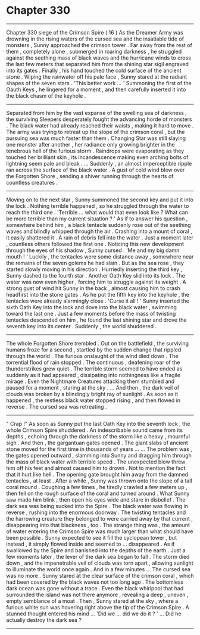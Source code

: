 
# Chapter 330


---

Chapter 330 siege of the Crimson Spire ( 16 )
As the Dreamer Army was drowning in the rising waters of the cursed sea and the insatiable tide of monsters , Sunny approached the crimson tower .
Far away from the rest of them , completely alone , submerged in roaring darkness , he struggled against the seething mass of black waves and the hurricane winds to cross the last few meters that separated him from the shining star sigil engraved into its gates .
Finally , his hand touched the cold surface of the ancient stone . Wiping the rainwater off his pale face , Sunny stared at the radiant shapes of the seven stars .
'This better work … '
Summoning the first of the Oauth Keys , he lingered for a moment , and then carefully inserted it into the black chasm of the keyhole .
***
Separated from him by the vast expanse of the swelling sea of darkness , the surviving Sleepers desperately fought the advancing horde of monsters . The black water had already reached their waists , making it hard to move . The army was trying to retreat up the slope of the crimson coral , but the pursuing sea was much faster than them .
Changing Star was still slaying one monster after another , her radiance only growing brighter in the tenebrous hell of the furious storm . Raindrops were evaporating as they touched her brilliant skin , its incandescence making even arching bolts of lightning seem pale and bleak .
… Suddenly , an almost imperceptible ripple ran across the surface of the black water . A gust of cold wind blew over the Forgotten Shore , sending a shiver running through the hearts of countless creatures .
***
Moving on to the next star , Sunny summoned the second key and put it into the lock . Nothing terrible happened , so he struggled through the water to reach the third one .
'Terrible … what would that even look like ? What can be more terrible than my current situation ? '
As if to answer his question , somewhere behind him , a black tentacle suddenly rose out of the seething waves and blindly whipped through the air . Crashing into a mount of coral , it easily shattered it . A rain of debris fell into the water .
Just a moment later , countless others followed the first one .
Noticing this new development through the eyes of his shadow , Sunny cursed .
'Me and my big damn mouth ! '
Luckily , the tentacles were some distance away , somewhere near the remains of the seven golems he had slain . But as the sea rose , they started slowly moving in his direction .
Hurriedly inserting the third key , Sunny dashed to the fourth star . Another Oath Key slid into its lock .
The water was now even higher , forcing him to struggle against its weight . A strong gust of wind hit Sunny in the back , almost causing him to crash headfirst into the stone gates .
As he put the fifth key into the keyhole , the tentacles were already alarmingly close .
'Curse it all ! '
Sunny inserted the sixth Oath Key into the lock and dove into the black water , swimming toward the last one .
Just a few moments before the mass of twisting tentacles descended on him , he found the last shining star and drove the seventh key into its center .
Suddenly , the world shuddered .
***
The whole Forgotten Shore trembled .
Out on the battlefield , the surviving humans froze for a second , startled by the sudden change that rippled through the world .
The furious onslaught of the wind died down . The torrential flood of rain stopped . The continuous , deafening roar of the thunderstrikes grew quiet .
The terrible storm seemed to have ended as suddenly as it had appeared , dissipating into nothingness like a fragile mirage .
Even the Nightmare Creatures attacking them stumbled and paused for a moment , staring at the sky .
… And then , the dark veil of clouds was broken by a blindingly bright ray of sunlight .
As soon as it happened , the restless black water stopped rising , and then flowed in reverse .
The cursed sea was retreating .
***
" Crap !"
As soon as Sunny put the last Oath Key into the seventh lock , the whole Crimson Spire shuddered . An indescribable sound came from its depths , echoing through the darkness of the storm like a heavy , mournful sigh .
And then , the gargantuan gates opened . The giant slabs of ancient stone moved for the first time in thousands of years …
… The problem was , the gates opened outward , slamming into Sunny and dragging him through the mass of black water with terrible speed . The unexpected blow threw him off his feet and almost caused him to drown . Not to mention the fact that it hurt like hell .
The opening gate brought him away from the damned tentacles , at least .
After a while , Sunny was thrown onto the slope of a tall coral mound . Coughing a few times , he tiredly crawled a few meters up , then fell on the rough surface of the coral and turned around .
What Sunny saw made him blink , then open his eyes wide and stare in disbelief .
The dark sea was being sucked into the Spire .
The black water was flowing in reverse , rushing into the enormous doorway . The twisting tentacles and the harrowing creature they belonged to were carried away by that current , disappearing into that blackness , too .
The strange thing was , the amount of water entering the Crimson Spire was much larger than what should have been possible . Sunny expected to see it fill the cyclopean tower , but instead , it simply flowed inside and seemed to … disappeared .
As if swallowed by the Spire and banished into the depths of the earth .
Just a few moments later , the lever of the dark sea began to fall .
The storm died down , and the impenetrable veil of clouds was torn apart , allowing sunlight to illuminate the world once again .
And in a few minutes …
The cursed sea was no more .
Sunny stared at the clear surface of the crimson coral , which had been covered by the black waves not too long ago .
The bottomless dark ocean was gone without a trace . Even the black whirlpool that had surrounded the island was not there anymore , revealing a deep , uneven , empty semblance of a moat .
Then , Sunny stared at the sky , where a furious white sun was hovering right above the tip of the Crimson Spire .
A stunned thought entered his mind …
'Did we … did we do it ? '
... Did he actually destroy the dark sea ?

---

